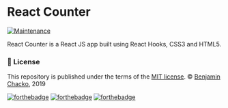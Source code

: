 # React Counter
[![Maintenance](https://img.shields.io/badge/Maintained%3F-yes-green.svg)](https://GitHub.com/benjaminchacko/react-counter-app/graphs/commit-activity)

React Counter is a React JS app built using React Hooks, CSS3 and HTML5.

### :scroll: License 
This repository is published under the terms of the [MIT license](https://github.com/benjaminchacko/React-Counter-App/blob/master/LICENSE).
© [Benjamin Chacko](https://GitHub.com/benjaminchacko), 2019

[![forthebadge](https://forthebadge.com/images/badges/built-by-developers.svg)](https://forthebadge.com)
[![forthebadge](https://forthebadge.com/images/badges/made-with-javascript.svg)](https://forthebadge.com)
[![forthebadge](https://forthebadge.com/images/badges/uses-git.svg)](https://forthebadge.com)